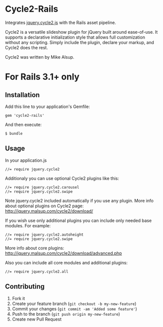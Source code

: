 # Cycle2-Rails

Integrates [jquery.cycle2.js](http://jquery.malsup.com/cycle2) with the Rails asset pipeline.

Cycle2 is a versatile slideshow plugin for jQuery built around ease-of-use. It supports a declarative initialization style that allows full customization without any scripting. Simply include the plugin, declare your markup, and Cycle2 does the rest.

Cycle2 was written by Mike Alsup. 

# For Rails 3.1+ only

## Installation

Add this line to your application's Gemfile:

    gem 'cycle2-rails'

And then execute:

    $ bundle

## Usage

In your application.js

    //= require jquery.cycle2

Additionaly you can use optional Cycle2 plugins like this:

    //= require jquery.cycle2.carousel
    //= require jquery.cycle2.swipe

Note jquery.cycle2 included automatically if you use any plugin.
More info about optional plugins on Cycle2 page: http://jquery.malsup.com/cycle2/download/

If you wish use only additional plugins you can include only needed base modules.
For example:

    //= require jquery.cycle2.autoheight
    //= require jquery.cycle2.swipe

More info about core plugins: http://jquery.malsup.com/cycle2/download/advanced.php

Also you can include all core modules and additional plugins:

    //= require jquery.cycle2.all



## Contributing

1. Fork it
2. Create your feature branch (`git checkout -b my-new-feature`)
3. Commit your changes (`git commit -am 'Added some feature'`)
4. Push to the branch (`git push origin my-new-feature`)
5. Create new Pull Request
